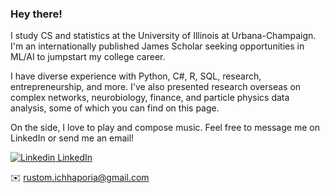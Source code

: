 ### Hey there!

<!--
**rustom-ichhaporia/rustom-ichhaporia** is a ✨ _special_ ✨ repository because its `README.md` (this file) appears on your GitHub profile.
- 🔭 I’m currently working on ...
- 🌱 I’m currently learning ...
- 👯 I’m looking to collaborate on ...
- 🤔 I’m looking for help with ...
- 💬 Ask me about ...
- 📫 How to reach me: ...
- 😄 Pronouns: ...
- ⚡ Fun fact: ...
-->
I study CS and statistics at the University of Illinois at Urbana-Champaign. I'm an internationally published James Scholar seeking opportunities in ML/AI to jumpstart my college career. 

I have diverse experience with Python, C#, R, SQL, research, entrepreneurship, and more. I've also presented research overseas on complex networks, neurobiology, finance, and particle physics data analysis, some of which you can find on this page.

On the side, I love to play and compose music. Feel free to message me on LinkedIn or send me an email!

<!--For more: https://rustom-ichhaporia.github.io/-->

[![Linkedin](https://i.stack.imgur.com/gVE0j.png) LinkedIn](https://www.linkedin.com/in/rustom-ichhaporia/)

✉️ <rustom.ichhaporia@gmail.com>
